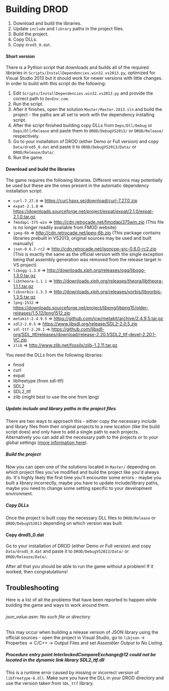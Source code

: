 # Building DROD

1. Download and build the libraries.
2. Update `include` and `library` paths in the project files.
3. Build the project.
4. Copy DLLs.
5. Copy `drod5_0.dat`.

#### Short version

There is a Python script that downloads and builds all of the required libraries in `Scripts/InstallDependencies.win32.vs2013.py`, optimized for Visual Studio 2013 but it should work for newer versions with little changes. In order to build with this script do the following:

1. Edit `Scripts/InstallDependencies.win32.vs2013.py` and provide the correct path to `DevEnv.com`.
2. Run the script.
3. After it finishes, open the solution `Master/Master.2013.sln` and build the project - the paths are all set to work with the dependency installing script.
4. After the script finished building copy DLLs from `Deps/Dll/Debug` or `Deps/Dll/Release` and paste them to `DROD/DebugVS2013/` or `DROD/Release/` respectively.
5. Go to your installation of DROD (either Demo or Full version) and copy `Data/drod5_0.dat` and paste it to `DROD/DebugVS2013/Data/` or `DROD/Release/Data/`.
6. Run the game.

#### Download and build the libraries

The game requires the following libraries. Different versions may potentially be used but these are the ones present in the automatic dependency installation script:

 - `curl-7.27.0` => https://curl.haxx.se/download/curl-7.27.0.zip
 - `expat-2.1.0` => https://downloads.sourceforge.net/project/expat/expat/2.1.0/expat-2.1.0.tar.gz
 - `fmodapi-375-win` => http://cdn.retrocade.net/fmodapi375win.zip (This file is no longer readily available from FMOD website)
 - `jpeg-6b` => http://cdn.retrocade.net/jpeg-6b.zip (This package contains libraries prebuilt in VS2013, original sources may be used and built manually)
 -  `json-0.6.2-rc2` => http://cdn.retrocade.net/jsoncpp-src-0.6.0-rc2.zip (This is exactly the same as the official version with the single exception being that assembly generation was removed from the release target in VS project)
 -  `libogg-1.3.0` => http://downloads.xiph.org/releases/ogg/libogg-1.3.0.tar.gz
 -  `libtheora-1.1.1` => http://downloads.xiph.org/releases/theora/libtheora-1.1.1.tar.gz
 -  `libvorbis-1.3.3` => http://downloads.xiph.org/releases/vorbis/libvorbis-1.3.5.tar.gz
 -  `lpng-1512` => https://downloads.sourceforge.net/project/libpng/libpng15/older-releases/1.5.12/lpng1512.zip
 -  `metakit-2.4.9.5` => https://github.com/jcw/metakit/archive/2.4.9.5.tar.gz
 -  `sdl2-2.0.5` => https://www.libsdl.org/release/SDL2-2.0.5.zip
 -  `sdl-ttf-2.20.1` => https://github.com/libsdl-org/SDL_ttf/releases/download/release-2.20.1/SDL2_ttf-devel-2.20.1-VC.zip
 -  `zlib` => http://www.zlib.net/fossils/zlib-1.2.11.tar.gz

You need the DLLs from the following libraries:
 - fmod
 - curl
 - expat
 - libfreetype (from sdl-ttf)
 - SDL2
 - SDL2_ttf
 - zlib (might best to use the one from lpng)

##### Update include and library paths in the project files

There are two ways to approach this - either copy the necessary include and library files from their original projects to a new location (like the build script does) and only have to add a single path to each projects.
Alternatively you can add all the necessary path to the projects or to your global settings ([more information here](https://www.curlybrace.com/words/2012/12/17/setting-global-c-include-paths-in-visual-studio-2012-and-2011-and-2010/)).

##### Build the project

Now you can open one of the solutions located in `Master/` depending on which project files you've modified and build the project like you'd always do. It's highly likely the first time you'll encounter some errors - maybe you built a library incorrectly, maybe you have to update include/library paths, maybe you need to change some setting specific to your development environment.

##### Copy DLLs

Once the project is built copy the necessary DLL files to `DROD/Release` or `DROD/DebugVS2013` depending on which version was built.

#### Copy drod5_0.dat

Go to your installation of DROD (either Demo or Full version) and copy `Data/drod5_0.dat` and paste it to `DROD/DebugVS2013/Data/` or `DROD/Release/Data/`.

After all that you should be able to run the game without a problem! If it worked, then congratulations!

## Troubleshooting

Here is a list of all the problems that have been reported to happen while building the game and ways to work around them.

###### json_value.asm: No such file or directory

This may occur when building a release version of JSON library using the official sources - open the project in Visual Studio, go to `libjson` -> Properties -> C/C++ -> Output Files and set *Assembler Output* to *No Listing*.

##### Procedure entry point InterlockedCompareExchange@12 could not be located in the dynamic link library SDL2_ttf.dll

This is a runtime error caused by missing or incorrect version of `libfreetype-6.dll`. Make sure you have the DLL in your DROD directory and use the version taken from `SDL_ttf` library.
